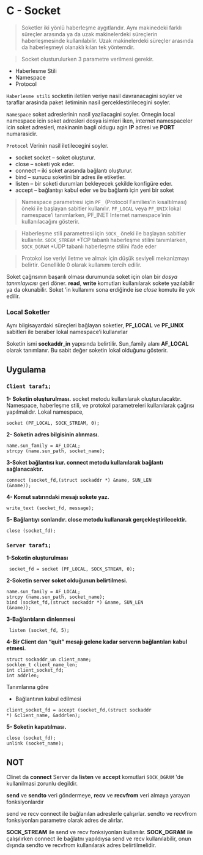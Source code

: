 #  C - Socket

> Soketler iki yönlü haberleşme aygıtlarıdır. Aynı makinedeki farklı süreçler
arasında ya da uzak makinelerdeki süreçlerin haberleşmesinde kullanılabilir.
Uzak makinelerdeki süreçler arasında da haberleşmeyi olanaklı kılan tek
yöntemdir.

> Socket olusturulurken 3 parametre verilmesi gerekir.
- Haberlesme Stili
- Namespace
- Protocol

``Haberlesme stili`` socketin iletilen veriye nasil davranacagini soyler ve taraflar arasinda paket iletiminin nasil gerceklestirilecegini soyler.

``Namespace`` soket adreslerinin nasil yazilacagini soyler. Ornegin local namespace icin soket adresleri dosya isimleri iken, internet namespaceler icin soket adresleri, makinanin bagli oldugu agin **IP** adresi ve **PORT** numarasidir.

``Protocol`` Verinin nasil iletilecegini soyler.

* socket socket – soket oluşturur.
* close – soketi yok eder.
* connect – iki soket arasında bağlantı oluşturur.
* bind – sunucu soketini bir adres ile etiketler.
* listen – bir soketi durumları bekleyecek şekilde konfigüre eder.
* accept – bağlantıyı kabul eder ve bu bağlantı için yeni bir soket

> Namespace parametresi için ``PF_`` (Protocol Families’in kısaltılması)
öneki ile başlayan sabitler kullanılır. ``PF_LOCAL`` veya ``PF_UNIX`` lokal
namespace’i tanımlarken, PF_INET Internet namespace’inin
kullanılacağını gösterir.

> Haberleşme stili parametresi için ``SOCK_`` öneki ile başlayan sabitler
kullanılır. ``SOCK_STREAM`` *TCP tabanlı haberleşme stilini tanımlarken,
``SOCK_DGRAM`` *UDP tabanlı haberleşme stilini ifade eder

> Protokol ise veriyi iletme ve almak için düşük
seviyeli mekanizmayı belirtir. Genellikle 0 olarak kullanımı tercih edilir.

Soket çağrısının başarılı olması durumunda soket için olan bir *dosya
tanımlayıcısı* geri döner. **read**, **write** komutları kullanılarak sokete
yazılabilir ya da okunabilir. Soket ’in kullanımı sona erdiğinde ise *close*
komutu ile yok edilir.

### Local Soketler

Aynı bilgisayardaki süreçleri bağlayan soketler, **PF_LOCAL** ve
**PF_UNIX** sabitleri ile beraber lokal namespace’i kullanırlar

Soketin ismi **sockaddr_in** yapısında belirtilir.
Sun_family alanı **AF_LOCAL** olarak tanımlanır. Bu sabit değer soketin lokal olduğunu gösterir.

## Uygulama

### ``Client tarafı;``

**1- Soketin oluşturulması.** socket metodu kullanılarak oluşturulacaktır.
Namespace, haberleşme stili, ve protokol parametreleri kullanılarak çağrısı
yapılmalıdır. Lokal namespace,

```
socket (PF_LOCAL, SOCK_STREAM, 0);
```
**2- Soketin adres bilgisinin alınması.**

```
name.sun_family = AF_LOCAL;
strcpy (name.sun_path, socket_name);
```

**3-Soket bağlantısı kur. connect metodu kullanılarak bağlantı
sağlanacaktır.**

```
connect (socket_fd,(struct sockaddr *) &name, SUN_LEN
(&name));
```

**4- Komut satırındaki mesajı sokete yaz.**

```
write_text (socket_fd, message);
```
**5- Bağlantıyı sonlandır. close metodu kullanarak gerçekleştirilecektir.**

```
close (socket_fd);
```

### ``Server tarafı;``

**1-Soketin oluşturulması**

```
 socket_fd = socket (PF_LOCAL, SOCK_STREAM, 0);
```
**2-Soketin server soket olduğunun belirtilmesi.**

```
name.sun_family = AF_LOCAL;
strcpy (name.sun_path, socket_name);
bind (socket_fd,(struct sockaddr *) &name, SUN_LEN
(&name));
```

**3-Bağlantıların dinlenmesi**

```
 listen (socket_fd, 5);
```

**4-Bir Client dan “quit” mesajı gelene kadar serverın bağlantıları kabul
etmesi.**

```
struct sockaddr_un client_name;
socklen_t client_name_len;
int client_socket_fd;
int addrlen;
```
Tanımlarına göre
* Bağlantının kabul edilmesi

```
client_socket_fd = accept (socket_fd,(struct sockaddr
*) &client_name, &addrlen);
```

**5- Soketin kapatılması.**

```
close (socket_fd);
unlink (socket_name);
```

## NOT

Clinet da **connect** Server da **listen** ve **accept** komutlari ``SOCK_DGRAM`` 'de kullanilmasi zorunlu degildir.

**send** ve **sendto** veri göndermeye, **recv** ve **recvfrom** veri almaya yarayan fonksiyonlardır

send ve recv connect ile bağlanılan adreslerle çalışırlar. sendto ve recvfrom fonksiyonları parametre olarak adres de alırlar.

**SOCK_STREAM** ile send ve recv fonksiyonları kullanılır.
**SOCK_DGRAM** ile çalışılırken connect ile bağlatnı yapıldıysa send ve recv kullanılabilir, onun dışında sendto ve recvfrom kullanılarak adres belirtilmelidir.
